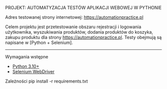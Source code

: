 PROJEKT: AUTOMATYZACJA TESTÓW APLIKACJI WEBOWEJ W PYTHONIE

Adres testowanej strony internetowej: https://automationpractice.pl

Celem projektu jest przetestowanie obszaru rejestracji i logowania użytkownika, wyszukiwania produktów, dodania produktów do koszyka, zakupu produktu dla strony https://automationpractice.pl. 
Testy obejmują są napisane w [Python + Selenium].

---

Wymagania wstępne
- [Python 3.10+](https://www.python.org/downloads/)
- [Selenium WebDriver](https://www.selenium.dev/)

Zależności
  pip install -r requirements.txt
